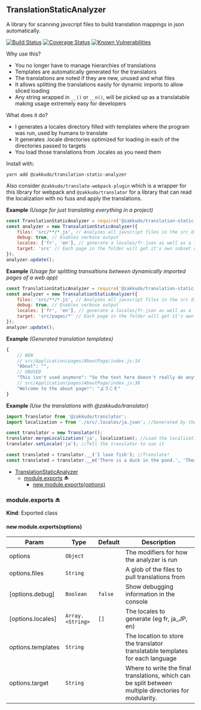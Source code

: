 <a name="module_TranslationStaticAnalyzer"></a>

## TranslationStaticAnalyzer
A library for scanning javscript files to build translation mappings in json automatically.

<p>
<a href="https://travis-ci.org/zakkudo/translation-static-analyzer">
    <img src="https://travis-ci.org/zakkudo/translation-static-analyzer.svg?branch=master"
         alt="Build Status" /></a>
<a href="https://coveralls.io/github/zakkudo/translation-static-analyzer?branch=master">
    <img src="https://coveralls.io/repos/github/zakkudo/translation-static-analyzer/badge.svg?branch=master"
         alt="Coverage Status" /></a>
<a href="https://snyk.io/test/github/zakkudo/translation-static-analyzer">
    <img src="https://snyk.io/test/github/zakkudo/translation-static-analyzer/badge.svg"
         alt="Known Vulnerabilities"
         data-canonical-src="https://snyk.io/test/github/zakkudo/translation-static-analyzer"
         style="max-width:100%;" /></a>
</p>

Why use this?

- You no longer have to manage hierarchies of translations
- Templates are automatically generated for the translators
- The translations are noted if they are new, unused and what files
- It allows splitting the translations easily for dynamic imports to allow sliced loading
- Any string wrapped in `__()` or `__n()`, will be picked up as a translatable making usage extremely easy for developers

What does it do?

- I generates a locales directory filled with templates where the program was run, used by humans to translate
- It generates .locale directories optimized for loading in each of the directories passed to targets
- You load those translations from .locales as you need them

Install with:

```console
yarn add @zakkudo/translation-static-analyzer
```

Also consider `@zakkudo/translate-webpack-plugin` which is a wrapper for this library
for webpack and `@zakkudo/translator` for a library that can read the localization with
no fuss and apply the translations.

**Example** *(Usage for just translating everything in a project)*  
```js
const TranslationStaticAnalyzer = require('@zakkudo/translation-static-analyzer');
const analyzer = new TransalationStaticAnalyzer({
    files: 'src/**/*.js', // Analyzes all javscript files in the src directory
    debug: true, // Enables verbose output
    locales: ['fr', 'en'], // generate a locales/fr.json as well as a locales/en.json
    target: 'src' // Each page in the folder will get it's own subset of translations
});
analyzer.update();
```
**Example** *(Usage for splitting transaltions between dynamically imported pages of a web app)*  
```js
const TranslationStaticAnalyzer = require('@zakkudo/translation-static-analyzer');
const analyzer = new TransalationStaticAnalyzer({
    files: 'src/**/*.js', // Analyzes all javscript files in the src directory
    debug: true, // Enables verbose output
    locales: ['fr', 'en'], // generate a locales/fr.json as well as a locales/en.json
    target: 'src/pages/*' // Each page in the folder will get it's own subset of translations
});
analyzer.update();
```
**Example** *(Generated translation templates)*  
```js
{
    // NEW
    // src/Application/pages/AboutPage/index.js:14
    "About": "",
    // UNUSED
    "This isn't used anymore": "So the text here doesn't really do anything",
    // src/Application/pages/AboutPage/index.js:38
    "Welcome to the about page!": "ようこそ"
}
```
**Example** *(Use the translations with @zakkudo/translator)*  
```js
import Translator from '@zakkudo/translator';
import localization = from './src/.locales/ja.json'; //Generated by the analyzer

const translator = new Translator();
translator.mergeLocalization('ja', localization); //Load the localization
translator.setLocale('ja'); //Tell the translator to use it

const translated = translator.__('I love fish'); //Translate!
const translated = translator.__n('There is a duck in the pond.', 'There are %d ducks in the pond', 3); //Translate!
```

* [TranslationStaticAnalyzer](#module_TranslationStaticAnalyzer)
    * [module.exports](#exp_module_TranslationStaticAnalyzer--module.exports) ⏏
        * [new module.exports(options)](#new_module_TranslationStaticAnalyzer--module.exports_new)

<a name="exp_module_TranslationStaticAnalyzer--module.exports"></a>

### module.exports ⏏
**Kind**: Exported class  
<a name="new_module_TranslationStaticAnalyzer--module.exports_new"></a>

#### new module.exports(options)

| Param | Type | Default | Description |
| --- | --- | --- | --- |
| options | <code>Object</code> |  | The modifiers for how the analyzer is run |
| options.files | <code>String</code> |  | A glob of the files to pull translations from |
| [options.debug] | <code>Boolean</code> | <code>false</code> | Show debugging information in the console |
| [options.locales] | <code>Array.&lt;String&gt;</code> | <code>[]</code> | The locales to generate (eg fr, ja_JP, en) |
| options.templates | <code>String</code> |  | The location to store the translator translatable templates for each language |
| options.target | <code>String</code> |  | Where to write the final translations, which can be split between multiple directories for modularity. |

